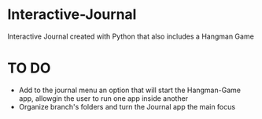 # Interactive-Journal
Interactive Journal created with Python that also includes a Hangman Game

# TO DO
- Add to the journal menu an option that will start the Hangman-Game app, allowgin the user to run one app inside another
- Organize branch's folders and turn the Journal app the main focus
